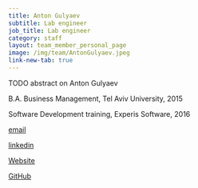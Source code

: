 ```yaml
---
title: Anton Gulyaev
subtitle: Lab engineer
job_title: Lab engineer
category: staff
layout: team_member_personal_page
image: /img/team/AntonGulyaev.jpeg
link-new-tab: true
---
```


TODO abstract on Anton Gulyaev

B.A. Business Management, Tel Aviv University, 2015

Software Development training, Experis Software, 2016



[email](lynnkse@gmail.com)


[linkedin]()


[Website]()


[GitHub]()

<!-- {% bibliography --query @*[year=2023] --group_by none %}
{% bibliography -q @*[c ~= {{ V. Indelman }}] %}
{% bibliography --sort authors %} -->
